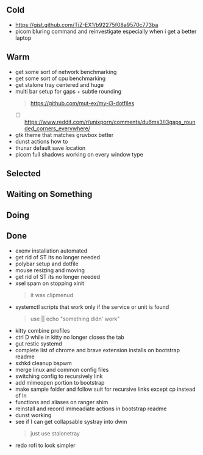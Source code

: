 ## Cold

- https://gist.github.com/TiZ-EX1/b92275f08a9570c773ba
- picom bluring command and reinvestigate especially when i get a better laptop

## Warm

- get some sort of network benchmarking
- get some sort of cpu benchmarking
- get stalone tray centered and huge
- multi bar setup for gaps + subtle rounding
    > https://github.com/mut-ex/my-i3-dotfiles
    * [ ] https://www.reddit.com/r/unixporn/comments/du6ms3/i3gaps_rounded_corners_everywhere/
- gtk theme that matches gruvbox better
- dunst actions how to
- thunar default save location
- picom full shadows working on every window type

## Selected


## Waiting on Something


## Doing


## Done

- exenv installation automated
- get rid of ST its no longer needed
- polybar setup and dotfile
- mouse resizing and moving
- get rid of ST its no longer needed
- xsel spam on stopping xinit
    > it was clipmenud
- systemctl scripts that work only if the service or unit is found
    > use || echo "something didn' work"
- kitty combine profiles
- ctrl D while in kitty no longer closes the tab
- gut restic systemd
- complete list of chrome and brave extension installs on bootstrap readme
- sxhkd  cleanup bspwm
- merge linux and common config files
- switching config to recursively link
- add mimeopen portion to bootstrap
- make sample folder and follow suit for recursive links except cp instead of ln
- functions and aliases on ranger shim
- reinstall and record immeadiate actions in bootstrap readme
- dunst working
- see if I can get collapsable systray into dwm
    > just use stalonetray
- redo rofi to look simpler
